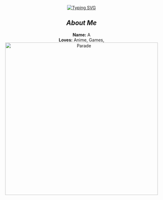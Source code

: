 <div align="center" dir="auto">
<a href="https://git.io/typing-svg">
  <img src="https://readme-typing-svg.demolab.com/?font=Fira+Code&amp;weight=600&amp;size=25&amp;pause=1001&amp;color=33CBF7&amp;background=8D2DFF00&amp;random=false&amp;width=435&amp;lines=Hi+Welcome+to+my+github✨" alt="Typing SVG" />
</a>
<h2 tabindex="-1" class="heading-element" dir="auto"><em>About Me</em></h2>
<p dir="auto"><strong>Name:</strong> A <br>
      <strong>Loves:</strong>  Anime,  Games,<br>
<img src="https://i.pinimg.com/originals/f5/50/a2/f550a276f35980f5e0cb56b1c05a4e71.gif" width="500px" alt="Parade" style="max-width: 100%;">
